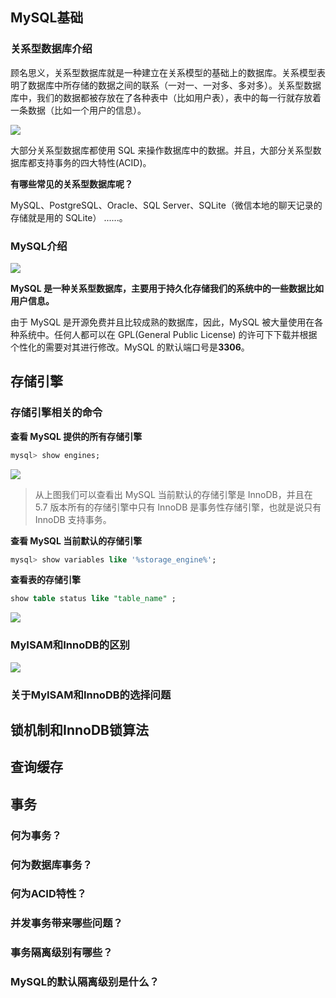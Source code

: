 





## MySQL基础
### 关系型数据库介绍

顾名思义，关系型数据库就是一种建立在关系模型的基础上的数据库。关系模型表明了数据库中所存储的数据之间的联系（一对一、一对多、多对多）。关系型数据库中，我们的数据都被存放在了各种表中（比如用户表），表中的每一行就存放着一条数据（比如一个用户的信息）。

![](https://notes2021.oss-cn-beijing.aliyuncs.com/2021/5e3c1a71724a38245aa43b02_99bf70d46cc247be878de9d3a88f0c44.png)



大部分关系型数据库都使用 SQL 来操作数据库中的数据。并且，大部分关系型数据库都支持事务的四大特性(ACID)。

**有哪些常见的关系型数据库呢？**

MySQL、PostgreSQL、Oracle、SQL Server、SQLite（微信本地的聊天记录的存储就是用的 SQLite） ......。



### MySQL介绍

![](https://notes2021.oss-cn-beijing.aliyuncs.com/2021/20210327143351823.png)

**MySQL 是一种关系型数据库，主要用于持久化存储我们的系统中的一些数据比如用户信息。**

由于 MySQL 是开源免费并且比较成熟的数据库，因此，MySQL 被大量使用在各种系统中。任何人都可以在 GPL(General Public License) 的许可下下载并根据个性化的需要对其进行修改。MySQL 的默认端口号是**3306**。



## 存储引擎
### 存储引擎相关的命令

**查看 MySQL 提供的所有存储引擎**

```sql
mysql> show engines;
```

![](https://notes2021.oss-cn-beijing.aliyuncs.com/2021/image-20220310173100074.png)



> 从上图我们可以查看出 MySQL 当前默认的存储引擎是 InnoDB，并且在 5.7 版本所有的存储引擎中只有 InnoDB 是事务性存储引擎，也就是说只有 InnoDB 支持事务。



**查看 MySQL 当前默认的存储引擎**

```sql
mysql> show variables like '%storage_engine%';
```

**查看表的存储引擎**

```sql
show table status like "table_name" ;
```

![](https://notes2021.oss-cn-beijing.aliyuncs.com/2021/%E6%9F%A5%E7%9C%8B%E8%A1%A8%E7%9A%84%E5%AD%98%E5%82%A8%E5%BC%95%E6%93%8E.png)



### MyISAM和InnoDB的区别

![](https://notes2021.oss-cn-beijing.aliyuncs.com/2021/watermark,type_ZmFuZ3poZW5naGVpdGk,shadow_10,text_aHR0cHM6Ly9ibG9nLmNzZG4ubmV0L3FxXzM0MzM3Mjcy,size_16,color_FFFFFF,t_70.png)













### 关于MyISAM和InnoDB的选择问题







## 锁机制和InnoDB锁算法
## 查询缓存
## 事务
### 何为事务？
### 何为数据库事务？
### 何为ACID特性？
### 并发事务带来哪些问题？
### 事务隔离级别有哪些？
### MySQL的默认隔离级别是什么？











































































